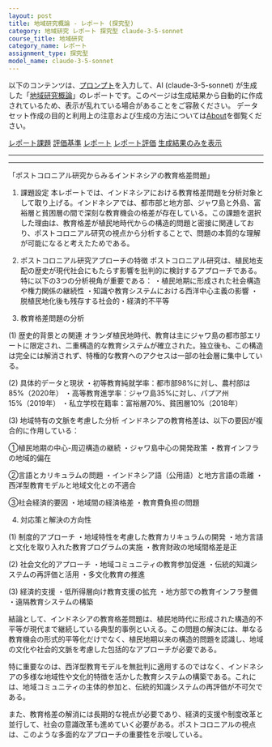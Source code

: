 ```yaml
---
layout: post
title: 地域研究概論 - レポート (探究型)
category: 地域研究 レポート 探究型 claude-3-5-sonnet
course_title: 地域研究
category_name: レポート
assignment_type: 探究型
model_name: claude-3-5-sonnet
---
```


以下のコンテンツは、[プロンプト](http://127.0.0.1:8000/generated/地域研究/claude-3-5-sonnet/prompt_レポート-探究型.md)を入力して、AI (claude-3-5-sonnet) が生成した「[地域研究概論](/contents/地域研究/)」のレポートです。このページは生成結果から自動的に作成されているため、表示が乱れている場合があることをご容赦ください。
データセット作成の目的と利用上の注意および生成の方法については[About](/About)を御覧ください。

[レポート課題](../レポート課題-探究型)
[評価基準](../評価基準-探究型)
[レポート](../レポート-探究型)
[レポート評価](../レポート評価-探究型)
[生成結果のみを表示](http://127.0.0.1:8000/generated/地域研究/claude-3-5-sonnet/レポート-探究型.md)
  

***
***
  
「ポストコロニアル研究からみるインドネシアの教育格差問題」

1. 課題設定
本レポートでは、インドネシアにおける教育格差問題を分析対象として取り上げる。インドネシアでは、都市部と地方部、ジャワ島と外島、富裕層と貧困層の間で深刻な教育機会の格差が存在している。この課題を選択した理由は、教育格差が植民地時代からの構造的問題と密接に関連しており、ポストコロニアル研究の視点から分析することで、問題の本質的な理解が可能になると考えたためである。

2. ポストコロニアル研究アプローチの特徴
ポストコロニアル研究は、植民地支配の歴史が現代社会にもたらす影響を批判的に検討するアプローチである。特に以下の3つの分析視角が重要である：
・植民地期に形成された社会構造や権力関係の継続性
・知識や教育システムにおける西洋中心主義の影響
・脱植民地化後も残存する社会的・経済的不平等

3. 教育格差問題の分析

(1) 歴史的背景との関連
オランダ植民地時代、教育は主にジャワ島の都市部エリートに限定され、二重構造的な教育システムが確立された。独立後も、この構造は完全には解消されず、特権的な教育へのアクセスは一部の社会層に集中している。

(2) 具体的データと現状
・初等教育純就学率：都市部98%に対し、農村部は85%（2020年）
・高等教育進学率：ジャワ島35%に対し、パプア州15%（2019年）
・私立学校在籍率：富裕層70%、貧困層10%（2018年）

(3) 地域特有の文脈を考慮した分析
インドネシアの教育格差は、以下の要因が複合的に作用している：

①植民地期の中心-周辺構造の継続
・ジャワ島中心の開発政策
・教育インフラの地域的偏在

②言語とカリキュラムの問題
・インドネシア語（公用語）と地方言語の乖離
・西洋型教育モデルと地域文化との不適合

③社会経済的要因
・地域間の経済格差
・教育費負担の問題

4. 対応策と解決の方向性

(1) 制度的アプローチ
・地域特性を考慮した教育カリキュラムの開発
・地方言語と文化を取り入れた教育プログラムの実施
・教育財政の地域間格差是正

(2) 社会文化的アプローチ
・地域コミュニティの教育参加促進
・伝統的知識システムの再評価と活用
・多文化教育の推進

(3) 経済的支援
・低所得層向け教育支援の拡充
・地方部での教育インフラ整備
・遠隔教育システムの構築

結論として、インドネシアの教育格差問題は、植民地時代に形成された構造的不平等が現代まで継続している典型的事例といえる。この問題の解決には、単なる教育機会の形式的平等化だけでなく、植民地期以来の構造的問題を認識し、地域の文化や社会的文脈を考慮した包括的なアプローチが必要である。

特に重要なのは、西洋型教育モデルを無批判に適用するのではなく、インドネシアの多様な地域性や文化的特徴を活かした教育システムの構築である。これには、地域コミュニティの主体的参加と、伝統的知識システムの再評価が不可欠である。

また、教育格差の解消には長期的な視点が必要であり、経済的支援や制度改革と並行して、社会の意識改革も進めていく必要がある。ポストコロニアルの視点は、このような多面的なアプローチの重要性を示唆している。
